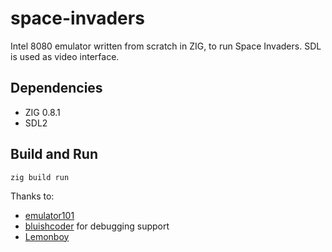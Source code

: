 # space-invaders

Intel 8080 emulator written from scratch in ZIG, to run Space Invaders.
SDL is used as video interface.

## Dependencies

* ZIG 0.8.1
* SDL2

## Build and Run

`zig build run`

Thanks to:
- [emulator101](http://www.emulator101.com)
- [bluishcoder](https://bluishcoder.co.nz/js8080) for debugging support
- [Lemonboy](https://github.com/LemonBoy/Space-Invaders-Emulator)
